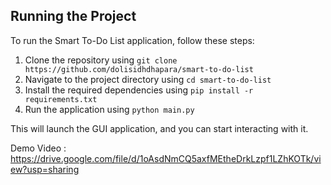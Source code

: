 ## Running the Project

To run the Smart To-Do List application, follow these steps:

1. Clone the repository using `git clone https://github.com/dolisidhdhapara/smart-to-do-list`
2. Navigate to the project directory using `cd smart-to-do-list`
3. Install the required dependencies using `pip install -r requirements.txt`
4. Run the application using `python main.py`

This will launch the GUI application, and you can start interacting with it.

Demo Video : https://drive.google.com/file/d/1oAsdNmCQ5axfMEtheDrkLzpf1LZhKOTk/view?usp=sharing